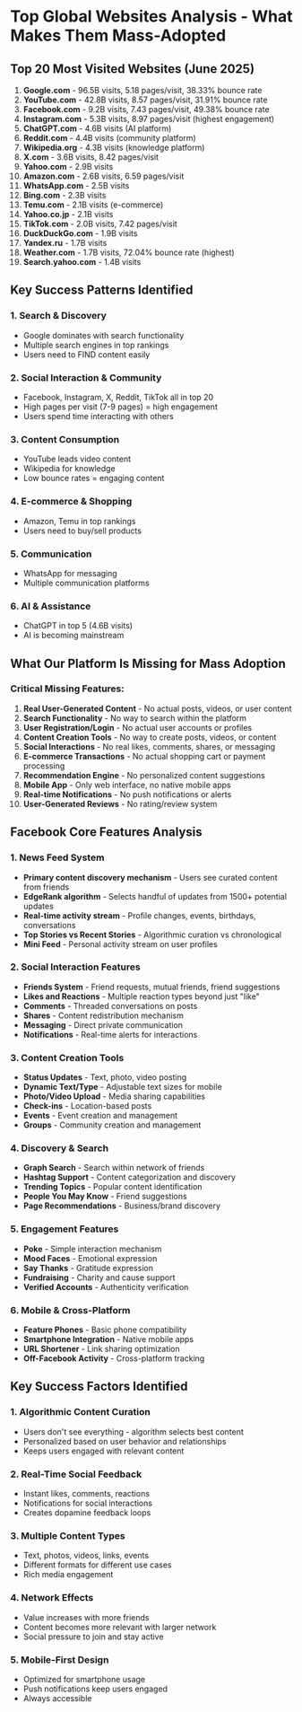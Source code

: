 # Top Global Websites Analysis - What Makes Them Mass-Adopted

## Top 20 Most Visited Websites (June 2025)

1. **Google.com** - 96.5B visits, 5.18 pages/visit, 38.33% bounce rate
2. **YouTube.com** - 42.8B visits, 8.57 pages/visit, 31.91% bounce rate
3. **Facebook.com** - 9.2B visits, 7.43 pages/visit, 49.38% bounce rate
4. **Instagram.com** - 5.3B visits, 8.97 pages/visit (highest engagement)
5. **ChatGPT.com** - 4.6B visits (AI platform)
6. **Reddit.com** - 4.4B visits (community platform)
7. **Wikipedia.org** - 4.3B visits (knowledge platform)
8. **X.com** - 3.6B visits, 8.42 pages/visit
9. **Yahoo.com** - 2.9B visits
10. **Amazon.com** - 2.6B visits, 6.59 pages/visit
11. **WhatsApp.com** - 2.5B visits
12. **Bing.com** - 2.3B visits
13. **Temu.com** - 2.1B visits (e-commerce)
14. **Yahoo.co.jp** - 2.1B visits
15. **TikTok.com** - 2.0B visits, 7.42 pages/visit
16. **DuckDuckGo.com** - 1.9B visits
17. **Yandex.ru** - 1.7B visits
18. **Weather.com** - 1.7B visits, 72.04% bounce rate (highest)
19. **Search.yahoo.com** - 1.4B visits

## Key Success Patterns Identified

### 1. **Search & Discovery**
- Google dominates with search functionality
- Multiple search engines in top rankings
- Users need to FIND content easily

### 2. **Social Interaction & Community**
- Facebook, Instagram, X, Reddit, TikTok all in top 20
- High pages per visit (7-9 pages) = high engagement
- Users spend time interacting with others

### 3. **Content Consumption**
- YouTube leads video content
- Wikipedia for knowledge
- Low bounce rates = engaging content

### 4. **E-commerce & Shopping**
- Amazon, Temu in top rankings
- Users need to buy/sell products

### 5. **Communication**
- WhatsApp for messaging
- Multiple communication platforms

### 6. **AI & Assistance**
- ChatGPT in top 5 (4.6B visits)
- AI is becoming mainstream

## What Our Platform Is Missing for Mass Adoption

### Critical Missing Features:
1. **Real User-Generated Content** - No actual posts, videos, or user content
2. **Search Functionality** - No way to search within the platform
3. **User Registration/Login** - No actual user accounts or profiles
4. **Content Creation Tools** - No way to create posts, videos, or content
5. **Social Interactions** - No real likes, comments, shares, or messaging
6. **E-commerce Transactions** - No actual shopping cart or payment processing
7. **Recommendation Engine** - No personalized content suggestions
8. **Mobile App** - Only web interface, no native mobile apps
9. **Real-time Notifications** - No push notifications or alerts
10. **User-Generated Reviews** - No rating/review system



## Facebook Core Features Analysis

### 1. **News Feed System**
- **Primary content discovery mechanism** - Users see curated content from friends
- **EdgeRank algorithm** - Selects handful of updates from 1500+ potential updates
- **Real-time activity stream** - Profile changes, events, birthdays, conversations
- **Top Stories vs Recent Stories** - Algorithmic curation vs chronological
- **Mini Feed** - Personal activity stream on user profiles

### 2. **Social Interaction Features**
- **Friends System** - Friend requests, mutual friends, friend suggestions
- **Likes and Reactions** - Multiple reaction types beyond just "like"
- **Comments** - Threaded conversations on posts
- **Shares** - Content redistribution mechanism
- **Messaging** - Direct private communication
- **Notifications** - Real-time alerts for interactions

### 3. **Content Creation Tools**
- **Status Updates** - Text, photo, video posting
- **Dynamic Text/Type** - Adjustable text sizes for mobile
- **Photo/Video Upload** - Media sharing capabilities
- **Check-ins** - Location-based posts
- **Events** - Event creation and management
- **Groups** - Community creation and management

### 4. **Discovery & Search**
- **Graph Search** - Search within network of friends
- **Hashtag Support** - Content categorization and discovery
- **Trending Topics** - Popular content identification
- **People You May Know** - Friend suggestions
- **Page Recommendations** - Business/brand discovery

### 5. **Engagement Features**
- **Poke** - Simple interaction mechanism
- **Mood Faces** - Emotional expression
- **Say Thanks** - Gratitude expression
- **Fundraising** - Charity and cause support
- **Verified Accounts** - Authenticity verification

### 6. **Mobile & Cross-Platform**
- **Feature Phones** - Basic phone compatibility
- **Smartphone Integration** - Native mobile apps
- **URL Shortener** - Link sharing optimization
- **Off-Facebook Activity** - Cross-platform tracking

## Key Success Factors Identified

### 1. **Algorithmic Content Curation**
- Users don't see everything - algorithm selects best content
- Personalized based on user behavior and relationships
- Keeps users engaged with relevant content

### 2. **Real-Time Social Feedback**
- Instant likes, comments, reactions
- Notifications for social interactions
- Creates dopamine feedback loops

### 3. **Multiple Content Types**
- Text, photos, videos, links, events
- Different formats for different use cases
- Rich media engagement

### 4. **Network Effects**
- Value increases with more friends
- Content becomes more relevant with larger network
- Social pressure to join and stay active

### 5. **Mobile-First Design**
- Optimized for smartphone usage
- Push notifications keep users engaged
- Always accessible

